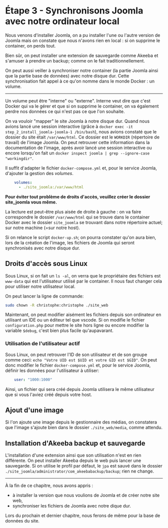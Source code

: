 # Étape 3 - Synchronisons Joomla avec notre ordinateur local

Nous venons d'installer Joomla, on a pu installer l'une ou l'autre version de Joomla mais on constate que nous n'avons rien en local : si on supprime le container, on perds tout.

Bien sûr, on peut installer une extension de sauvegarde comme Akeeba et s'amuser à prendre un backup; comme on le fait traditionnellement.

On peut aussi veiller à synchroniser notre container (la partie Joomla ainsi que la partie base de données) avec notre disque dur. Cette synchronisation fait appel à ce qu'on nomme dans le monde Docker : un volume.

----

Un volume peut être "interne" ou "externe". Interne veut dire que c'est Docker qui va le gérer et que si on supprime le container, on va également perdre nos données ce qui n'est pas ce que l'on souhaite.

On va vouloir "mapper" le site Joomla à notre disque dur. Quand nous avions lancé une session interactive (grâce à `docker exec -it step_2_install_joomla-joomla-1 /bin/bash`), nous avions constaté que le dossier du site était `/var/www/html`. Ce dossier est le `WORKDIR` (répertoire de travail) de l'image Joomla. On peut retrouver cette information dans la documentation de l'image, après avoir lancé une session interactive ou encore lorsqu'on fait un `docker inspect joomla | grep --ignore-case "workingdir"`.


Il suffit d'adapter le fichier `docker-compose.yml` et, pour le service Joomla, d'ajouter la gestion des *volumes*. 

```yml
    volumes:
      - ./site_joomla:/var/www/html
```

**Pour éviter tout problème de droits d'accès, veuillez créer le dossier site_joomla vous même.**

La lecture est peut-être plus aisée de droite à gauche : on va faire correspondre le dossier `/var/www/html` qui se trouve dans le container Docker avec le dossier `site_joomla` se trouvant dans notre répertoire actuel; sur notre machine (=sur notre host).

Si on relance le script `docker-up.sh`; on pourra constater qu'on aura bien, lors de la création de l'image, les fichiers de Joomla qui seront synchronisés avec notre disque dur.

## Droits d'accès sous Linux

Sous Linux, si on fait un `ls -al`, on verra que le propriétaire des fichiers est `www-data` qui est l'utilisateur utilisé par le container. Il nous faut changer cela pour utiliser notre utilisateur local.

On peut lancer la ligne de commande:

```bash
sudo chown -R christophe:christophe ./site_web
```

Maintenant, on peut modifier aisément les fichiers depuis son ordinateur en utilisant un IDE ou un éditeur tel que vscode. Si on modifie le fichier `configuration.php` pour mettre le site hors ligne ou encore modifier la variable `$debug`, c'est bien plus facile qu'aupavarant.

### Utilisation de l'utilisateur actif

Sous Linux, on peut retrouver l'ID de son utilisateur et de son groupe comme ceci: `echo "Votre UID est $UID et votre GID est $GID"`. On peut donc modifier le fichier `docker-compose.yml` et, pour le service Joomla, définir les données pour l'utilisateur à utiliser: 

```yml
    user: "1000:1000"
```

Ainsi, un fichier qui sera créé depuis Joomla utilisera le même utilisateur que si vous l'aviez créé depuis votre host.

## Ajout d'une image

Si l'on ajoute une image depuis le gestionnaire des médias, on constatera que l'image s'ajoute bien dans le dossier `./site_web/media`, comme attendu.

## Installation d'Akeeba backup et sauvegarde

L'installation d'une extension ainsi que son utilisation n'est en rien différente. On peut installer Akeeba depuis le web puis lancer une sauvegarde. Si on utilise le profil par défaut, le `jpa` est sauvé dans le dossier `./site_joomla/administrator/com_akeebabackup/backup`; rien ne change.

----

À la fin de ce chapitre, nous avons appris :

* à installer la version que nous voulions de Joomla et de créer notre site web,
* synchroniser les fichiers de Joomla avec notre dique dur.

Lors du prochain et dernier chapitre, nous ferons de même pour la base de données du site.
